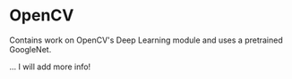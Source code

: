 # OpenCV
Contains work on OpenCV's Deep Learning module and uses a pretrained GoogleNet.

... I will add more info!
